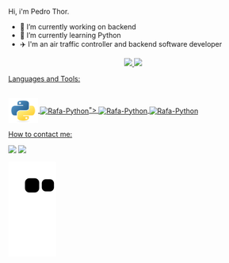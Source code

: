  Hi, i'm Pedro Thor.
- 🔭 I’m currently working on backend
- 🌱 I’m currently learning Python
- ✈️ I'm an air traffic controller and backend software developer

<div align="center">
  <a href="https://github.com/pedrothor">
  <img height="180em" src="https://github-readme-stats.vercel.app/api?username=pedrothor&show_icons=true&theme=dark&include_all_commits=true&count_private=true"/>
  <img height="180em" src="https://github-readme-stats.vercel.app/api/top-langs/?username=pedrothor&layout=compact&langs_count=7&theme=dark"/>
</div>
 
Languages and Tools:
<div style="display: inline_block"><br>
  <img align="center" alt="Rafa-Python" height="50" width="60" src="https://raw.githubusercontent.com/devicons/devicon/master/icons/python/python-original.svg">
  <img align="center" alt="Rafa-Python" height="40" width="120" src="<i class="devicon-mysql-plain-wordmark"></i>">
  <img align="center" alt="Rafa-Python" height="40" width="120" src="https://img.shields.io/badge/PostgreSQL-316192?style=for-the-badge&logo=postgresql&logoColor=white">
  <img align="center" alt="Rafa-Python" height="40" width="120" src="https://img.shields.io/badge/MongoDB-4EA94B?style=for-the-badge&logo=mongodb&logoColor=white">
 
</div>
  
How to contact me:
<div> 
  <a href = "mailto:contatopedro.thor@hotmail.com"><img src="https://img.shields.io/badge/-Hotmail-%23333?style=for-the-badge&logo=gmail&logoColor=white" target="_blank"></a>
  <a href="https://www.linkedin.com/in/pedro-thor-50ba91200/" target="_blank"><img src="https://img.shields.io/badge/-LinkedIn-%230077B5?style=for-the-badge&logo=linkedin&logoColor=white" target="_blank"></a> 
 
  ![Snake animation](https://github.com/rafaballerini/rafaballerini/blob/output/github-contribution-grid-snake.svg)
 
</div>
